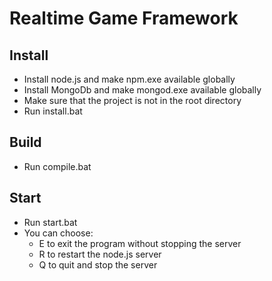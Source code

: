 # Realtime Game Framework


## Install

* Install node.js and make npm.exe available globally
* Install MongoDb and make mongod.exe available globally
* Make sure that the project is not in the root directory
* Run install.bat

## Build

* Run compile.bat

## Start

* Run start.bat
* You can choose:
  * E to exit the program without stopping the server
  * R to restart the node.js server
  * Q to quit and stop the server
